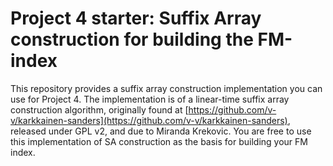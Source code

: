 # Project 4 starter: Suffix Array construction for building the FM-index

This repository provides a suffix array construction implementation you can use for Project 4. The implementation is of a linear-time suffix array construction algorithm, originally found 
at [https://github.com/v-v/karkkainen-sanders](https://github.com/v-v/karkkainen-sanders), released under GPL v2, and due to Miranda Krekovic.  You are free to use this implementation of SA construction as the basis 
for building your FM index.
